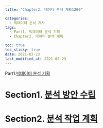 ```yaml
---
title: "Chapter2. 데이터 분석 계획1200"

categories: 
  - 빅데이터 분석 기사
tags: 
  - Part1. 빅데이터 분석 기획
  - Chapter2. 데이터 분석 계획

toc: true
toc_sticky: true
date: 2021-02-23
last_modified_at: 2021-02-23
---
```


Part1.[빅데이터 분석 기획]()

# Section1. [분석 방안 수립]()

# Section2. [분석 작업 계획]()

